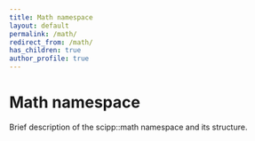 ```yaml
---
title: Math namespace
layout: default
permalink: /math/
redirect_from: /math/
has_children: true
author_profile: true
---
```


# Math namespace
Brief description of the scipp::math namespace and its structure.
